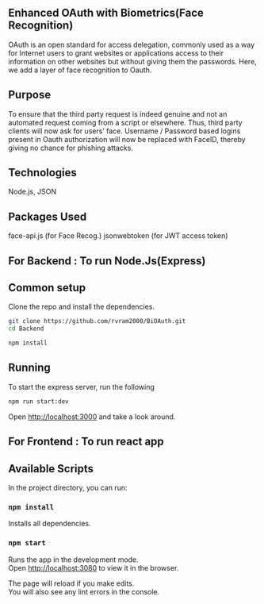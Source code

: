 ## Enhanced OAuth with Biometrics(Face Recognition)

OAuth is an open standard for access delegation, commonly used as a way for Internet users to grant websites or applications access to their information on other websites but without giving them the passwords.
Here, we add a layer of face recognition to Oauth.

## Purpose 
To ensure that the third party request is indeed genuine and not an automated request coming from a script or elsewhere. Thus, third party clients will now ask for users’ face. Username / Password based logins present in Oauth authorization will now be replaced with FaceID, thereby giving no chance for phishing attacks.

## Technologies
Node.js, JSON

## Packages Used
face-api.js (for Face Recog.)
jsonwebtoken (for JWT access token)


## For Backend : To run Node.Js(Express)

## Common setup

Clone the repo and install the dependencies.

```bash
git clone https://github.com/rvram2000/BiOAuth.git
cd Backend
```

```bash
npm install
```

## Running 

To start the express server, run the following

```bash
npm run start:dev
```

Open [http://localhost:3000](http://localhost:3000) and take a look around.


## For Frontend : To run react app

## Available Scripts

In the project directory, you can run:

### `npm install`

Installs all dependencies.

### `npm start`

Runs the app in the development mode.<br />
Open [http://localhost:3080](http://localhost:3080) to view it in the browser.

The page will reload if you make edits.<br />
You will also see any lint errors in the console.


